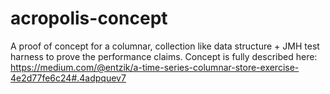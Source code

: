 # acropolis-concept
A proof of concept for a columnar, collection like data structure + JMH test harness to prove the performance claims. 
Concept is fully described here: https://medium.com/@entzik/a-time-series-columnar-store-exercise-4e2d77fe6c24#.4adpquev7 
